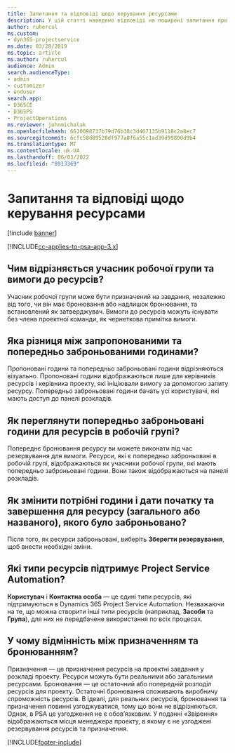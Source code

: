 ```yaml
---
title: Запитання та відповіді щодо керування ресурсами
description: У цій статті наведено відповіді на поширені запитання про керування ресурсами.
author: ruhercul
ms.custom:
- dyn365-projectservice
ms.date: 03/28/2019
ms.topic: article
ms.author: ruhercul
audience: Admin
search.audienceType:
- admin
- customizer
- enduser
search.app:
- D365CE
- D365PS
- ProjectOperations
ms.reviewer: johnmichalak
ms.openlocfilehash: 6610098737b79d76b38c3d467135b9118c2a8ec7
ms.sourcegitcommit: 6cfc50d89528df977a8f6a55c1ad39d99800d9b4
ms.translationtype: MT
ms.contentlocale: uk-UA
ms.lasthandoff: 06/03/2022
ms.locfileid: "8913369"
---
```

# <a name="resource-management-faq"></a>Запитання та відповіді щодо керування ресурсами

[!include [banner](../includes/psa-now-project-operations.md)]

[!INCLUDE[cc-applies-to-psa-app-3.x](../includes/cc-applies-to-psa-app-3x.md)]

## <a name="what-is-the-difference-between-a-team-member-and-a-resource-requirement"></a>Чим відрізняється учасник робочої групи та вимоги до ресурсів?

Учасник робочої групи може бути призначений на завдання, незалежно від того, чи він має бронювання або надлишок бронювання, та встановлений як затверджувач. Вимоги до ресурсів можуть існувати без члена проектної команди, як чернеткова примітка вимоги. 

## <a name="what-is-the-difference-between-proposed-and-soft-booked-hours"></a>Яка різниця між запропонованими та попередньо заброньованими годинами?

Пропоновані години та попередньо заброньовані години відрізняються візуально. Пропоновані години відображаються лише для керівників ресурсів і керівника проекту, які ініціювали вимогу за допомогою запиту ресурсу. Попередньо заброньовані години бачать усі користувачі, які мають доступ до панелі розкладів.

## <a name="how-can-i-see-the-soft-booked-hours-for-resources-on-a-team"></a>Як переглянути попередньо заброньовані години для ресурсів в робочій групі?

Попереднє бронювання ресурсу ви можете виконати під час резервування для вимоги. Ресурси, які є попередньо заброньовані в робочій групі, відображаються як учасники робочої групи, які мають попередньо заброньовані години. Вони також відображаються на панелі розкладів.

## <a name="how-do-i-change-the-required-hours-and-the-start-and-end-dates-for-a-resource-generic-or-named-that-i-booked"></a>Як змінити потрібні години і дати початку та завершення для ресурсу (загального або названого), якого було заброньовано?

Після того, як ресурси заброньовані, виберіть **Зберегти резервування**, щоб внести необхідні зміни.

## <a name="what-resources-types-does-project-service-automation-support"></a>Які типи ресурсів підтримує Project Service Automation?

**Користувач** і **Контактна особа** — це єдині типи ресурсів, які підтримуються в Dynamics 365 Project Service Automation. Незважаючи на те, що можна створити інші типи ресурсів (наприклад, **Засоби** та **Група**), для них не передбачене використання по всіх процесах.

## <a name="what-is-the-difference-between-an-assignment-and-a-booking"></a>У чому відмінність між призначенням та бронюванням?

Призначення — це призначення ресурсів на проектні завдання у розкладі проекту. Ресурси можуть бути реальними або загальними ресурсами. Бронювання — це остаточний або попередній розподіл ресурсів для проекту. Остаточні бронювання споживають виробничу спроможність ресурсів. В ідеалі, для реальних ресурсів, бронювання та призначення повинні узгоджуватися, тому що вони не відрізняються. Однак, в PSA це узгодження не є обов’язковим. У поданні «Звірення» відображаються місця менеджера проекту, в якому є не узгоджені резервування ресурсів та призначення.


[!INCLUDE[footer-include](../includes/footer-banner.md)]
